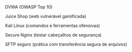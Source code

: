 DVWA (OWASP Top 10)

Juice Shop (web vulnerável gamificada)

Kali Linux (comandos e ferramentas ofensivas)

Secure Nginx (testar cabeçalhos de segurança)

SFTP seguro (prática com transferência segura de arquivos)
